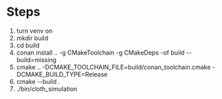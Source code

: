 # Steps

1) turn venv on
2) mkdir build
3) cd build
4) conan install .. -g CMakeToolchain -g CMakeDeps -of build --build=missing
5) cmake .. -DCMAKE_TOOLCHAIN_FILE=build/conan_toolchain.cmake -DCMAKE_BUILD_TYPE=Release
6) cmake --build .
7) ./bin/cloth_simulation